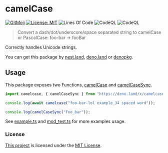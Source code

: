 # camelCase

[![GitMoji](https://img.shields.io/badge/Gitmoji-%F0%9F%8E%A8%20-FFDD67.svg)](https://gitmoji.dev)
[![License: MIT](https://img.shields.io/badge/License-MIT-blue.svg)](https://opensource.org/licenses/MIT)
![Lines Of Code](https://img.shields.io/tokei/lines/github.com/UltiRequiem/deno-camelcase?color=blue&label=Total%20Lines)
![CodeQL](https://github.com/UltiRequiem/deno-camelcase/workflows/CodeQL/badge.svg)
![CodeQL](https://github.com/UltiRequiem/deno-camelcase/workflows/Lint/badge.svg)

> Convert a dash/dot/underscore/space separated string to camelCase or PascalCase: foo-bar → fooBar

Correctly handles Unicode strings.

You can get this package by [nest.land](https://nest.land/package/camelcase),
[deno.land](https://deno.land/x/camelcase) or [denopkg](https://denopkg.com/UltiRequiem/deno-camelcase/mod.ts).

## Usage

This package exposes two Functions,
[camelCase](https://github.com/UltiRequiem/deno-camelcase/blob/main/mod.ts#L101) and
[camelCaseSync](https://github.com/UltiRequiem/deno-camelcase/blob/main/mod.ts#L55).

```typescript
import camelcase, { camelCaseSync } from "https://deno.land/x/camelcase/mod.ts";

console.log(await camelcase("foo-bar-lol example_34 spaced word"));

console.log(camelCaseSync("Foo_bar"));
```

See [example.ts](./example.ts) and [mod_test.ts](./mod_test.ts) for more examples usage.

### License

[This project](https://deno.land/x/camelcase) is licensed under the
[MIT License](./LICENSE.md).
